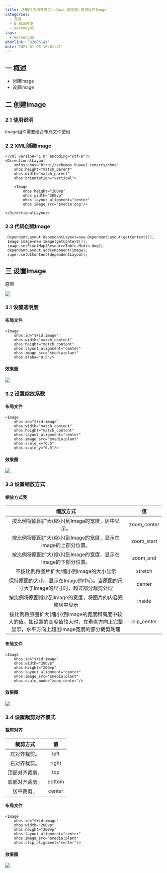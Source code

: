 ```yaml
---
title: 鸿蒙OS应用开发之——Java UI框架-常用组件Image
categories:
  - 开发
  - D-移动开发
  - HarmonyOS
tags:
  - HarmonyOS
abbrlink: '32006141'
date: 2021-01-05 10:01:47
---
```

## 一 概述

* 创建Image
* 设置Image

<!--more-->

## 二 创建Image

### 2.1 使用说明

Image组件需要结合布局文件使用

### 2.2 XML创建Image

```
<?xml version="1.0" encoding="utf-8"?>
<DirectionalLayout
    xmlns:ohos="http://schemas.huawei.com/res/ohos"
    ohos:height="match_parent"
    ohos:width="match_parent"
    ohos:orientation="vertical">

    <Image
        ohos:height="200vp"
        ohos:width="200vp"
        ohos:layout_alignment="center"
        ohos:image_src="$media:dog"/>

</DirectionalLayout>
```

### 2.3 代码创建Image

```
 DependentLayout dependentLayout=new DependentLayout(getContext());
 Image image=new Image(getContext());
 image.setPixelMap(ResourceTable.Media_dog);
 dependentLayout.addComponent(image);
 super.setUIContent(dependentLayout);
```

## 三 设置Image

原图

![][1]

### 3.1 设置透明度

#### 布局文件

```
<Image
    ohos:id="$+id:image"
    ohos:width="match_content"
    ohos:height="match_content"
    ohos:layout_alignment="center"
    ohos:image_src="$media:plant"
    ohos:alpha="0.5"/>
```

#### 效果图
![][2]

### 3.2 设置缩放系数
#### 布局文件

```
<Image
    ohos:id="$+id:image"
    ohos:width="match_content"
    ohos:height="match_content"
    ohos:layout_alignment="center"
    ohos:image_src="$media:plant"
    ohos:scale_x="0.5"
    ohos:scale_y="0.5"/>
```

#### 效果图
![][3]

### 3.3 设置缩放方式

#### 缩放方式表

|                         **缩放方式**                         |     值      |
| :----------------------------------------------------------: | :---------: |
|       按比例将原图扩大(缩小)到Image的宽度，居中显示。        | zoom_center |
| 按比例将原图扩大(缩小)到Image的宽度，显示在Image的上部分位置。 | zoom_start  |
| 按比例将原图扩大(缩小)到Image的宽度，显示在Image的下部分位置。 |  zoom_end   |
|           不按比例将图片扩大/缩小到Image的大小显示           |   stretch   |
| 保持原图的大小，显示在Image的中心。当原图的尺寸大于Image的尺寸时，超过部分裁剪处理 |   center    |
|   按比例将原图缩小到Image的宽度，将图片的内容完整居中显示    |   inside    |
| 按比例将原图扩大(缩小)到Image的宽度和高度中较大的值。如设置的高度值较大时，在垂直方向上完整显示，水平方向上超出Image宽度的部分裁剪处理 | clip_center |

#### 布局文件

```
<Image
    ohos:id="$+id:image"
    ohos:width="200vp"
    ohos:height="200vp"
    ohos:layout_alignment="center"
    ohos:image_src="$media:plant"
    ohos:scale_mode="zoom_center"/>
```

#### 效果图
![][4]

### 3.4 设置裁剪对齐模式
#### 裁剪对齐

|  **裁剪方式**  | **值** |
| :------------: | :----: |
|  左对齐裁剪。  |  left  |
|  右对齐裁剪。  | right  |
| 顶部对齐裁剪。 |  top   |
| 底部对齐裁剪。 | bottom |
|   居中裁剪。   | center |

#### 布局文件

```
<Image
    ohos:id="$+id:image"
    ohos:width="200vp"
    ohos:height="200vp"
    ohos:layout_alignment="center"
    ohos:image_src="$media:plant"
    ohos:clip_alignment="center"/>
```

#### 效果图
![][5]



[1]:https://cdn.staticaly.com/gh/PGzxc/CDN/master/blog-hmos/hmos-component-plant.png
[2]:https://cdn.staticaly.com/gh/PGzxc/CDN/master/blog-hmos/hmos-image-alpha.png
[3]:https://cdn.staticaly.com/gh/PGzxc/CDN/master/blog-hmos/hmos-image-scale.png
[4]:https://cdn.staticaly.com/gh/PGzxc/CDN/master/blog-hmos/hmos-image-scale-mode.png
[5]:https://cdn.staticaly.com/gh/PGzxc/CDN/master/blog-hmos/hmos-image-clip.png
